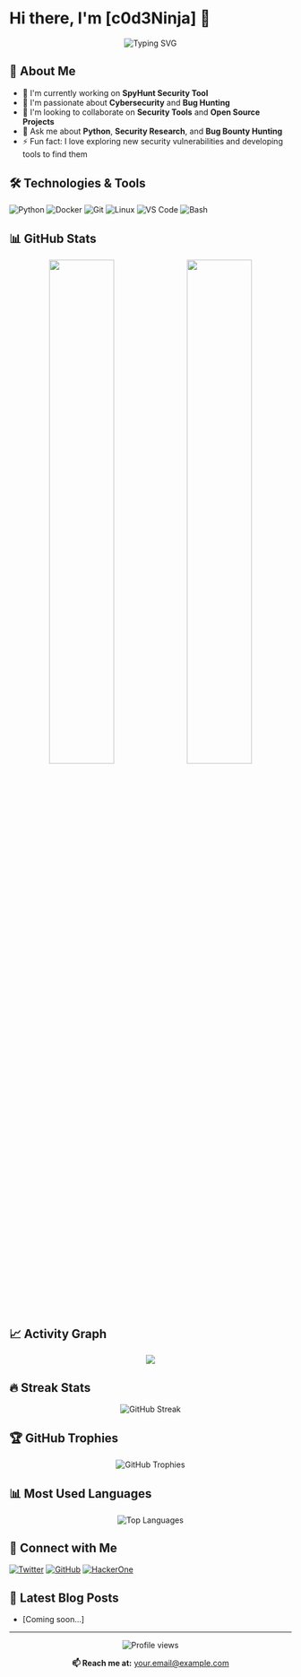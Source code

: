 # Hi there, I'm [c0d3Ninja] 👋

<div align="center">
  <img src="https://readme-typing-svg.herokuapp.com?font=Fira+Code&pause=1000&color=F7F7F7&center=true&vCenter=true&width=435&lines=Security+Researcher;Bug+Hunter;Python+Developer;Open+Source+Contributor" alt="Typing SVG" />
</div>

## 🚀 About Me

- 🔭 I'm currently working on **SpyHunt Security Tool**
- 🌱 I'm passionate about **Cybersecurity** and **Bug Hunting**
- 👯 I'm looking to collaborate on **Security Tools** and **Open Source Projects**
- 💬 Ask me about **Python**, **Security Research**, and **Bug Bounty Hunting**
- ⚡ Fun fact: I love exploring new security vulnerabilities and developing tools to find them

## 🛠️ Technologies & Tools

![Python](https://img.shields.io/badge/-Python-3776AB?style=flat-square&logo=Python&logoColor=white)
![Docker](https://img.shields.io/badge/-Docker-2496ED?style=flat-square&logo=docker&logoColor=white)
![Git](https://img.shields.io/badge/-Git-F05032?style=flat-square&logo=git&logoColor=white)
![Linux](https://img.shields.io/badge/-Linux-FCC624?style=flat-square&logo=linux&logoColor=black)
![VS Code](https://img.shields.io/badge/-VS%20Code-007ACC?style=flat-square&logo=visual-studio-code&logoColor=white)
![Bash](https://img.shields.io/badge/-Bash-4EAA25?style=flat-square&logo=gnu-bash&logoColor=white)

## 📊 GitHub Stats

<p align="center">
  <img width="48%" src="https://github-readme-stats-salesp07.vercel.app/api?username=YOUR_GITHUB_USERNAME&count_private=true&show_icons=true&theme=radical" />
  <img width="48%" src="https://github-readme-streak-stats.herokuapp.com/?user=YOUR_GITHUB_USERNAME&theme=radical" />
</p>

## 📈 Activity Graph

<p align="center">
  <img src="https://github-readme-activity-graph.vercel.app/graph?username=YOUR_GITHUB_USERNAME&theme=tokyo-night" />
</p>

## 🔥 Streak Stats

<div align="center">
  <img src="https://github-readme-streak-stats.herokuapp.com/?user=gotr00t0day&theme=radical" alt="GitHub Streak" />
</div>

## 🏆 GitHub Trophies

<div align="center">
  <img src="https://github-profile-trophy.vercel.app/?username=gotr00t0day&theme=radical&no-frame=false&no-bg=true&margin-w=4" alt="GitHub Trophies" />
</div>

## 📊 Most Used Languages

<div align="center">
  <img src="https://github-readme-stats.vercel.app/api/top-langs/?username=gotr00t0day&layout=compact&theme=radical" alt="Top Languages" />
</div>

## 🤝 Connect with Me

[![Twitter](https://img.shields.io/badge/-Twitter-1DA1F2?style=flat-square&logo=Twitter&logoColor=white)](https://twitter.com/@gotr00t0day)
[![GitHub](https://img.shields.io/badge/-GitHub-181717?style=flat-square&logo=GitHub&logoColor=white)](https://github.com/gotr00t0day)
[![HackerOne](https://img.shields.io/badge/-HackerOne-494649?style=flat-square&logo=hackerone&logoColor=white)](https://hackerone.com/c0d3Ninja)

## 📝 Latest Blog Posts

<!-- BLOG-POST-LIST:START -->
- [Coming soon...]
<!-- BLOG-POST-LIST:END -->

---

<div align="center">
  <img src="https://komarev.com/ghpvc/?username=YOUR_GITHUB_USERNAME&label=Profile%20views&color=0e75b6&style=flat" alt="Profile views" />
</div>

<div align="center">
  
  **📫 Reach me at:** your.email@example.com

</div>
